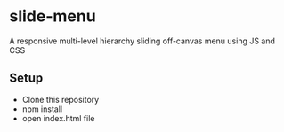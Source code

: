 # slide-menu

A responsive multi-level hierarchy sliding off-canvas menu using JS and CSS

## Setup

- Clone this repository
- npm install
- open index.html file
